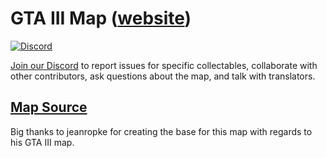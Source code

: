# GTA III Map ([website](https://d21rs.github.io/Surroundead-map/))
[![Discord](https://img.shields.io/discord/631510938016677889?label=discord)](https://discord.gg/HkU6ugT)


[Join our Discord](https://discord.gg/HkU6ugT) to report issues for specific collectables, collaborate with other contributors, ask questions about the map, and talk with translators.

## [Map Source](https://github.com/jeanropke/RDOMap)
Big thanks to jeanropke for creating the base for this map with regards to his GTA III map.
